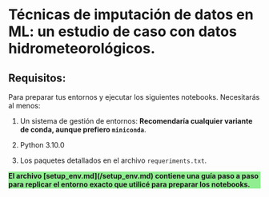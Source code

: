 # Técnicas de imputación de datos en ML: un estudio de caso con datos hidrometeorológicos.

## Requisitos:

Para preparar tus entornos y ejecutar los siguientes notebooks. Necesitarás al menos:

1. Un sistema de gestión de entornos: **Recomendaría cualquier variante de conda, aunque prefiero ```miniconda```**.

2. Python 3.10.0

3. Los paquetes detallados en el archivo ```requeriments.txt```.

<div style="color:blqck; background:lightgreen;">
<b>El archivo [setup_env.md](/setup_env.md) contiene una guía paso a paso para replicar el entorno exacto que utilicé para preparar los notebooks.</b>
</div>
